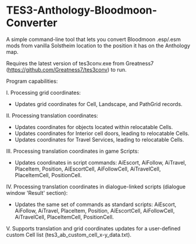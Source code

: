 # TES3-Anthology-Bloodmoon-Converter

 A simple command-line tool that lets you convert Bloodmoon .esp/.esm mods from vanilla Solstheim location to the position it has on the Anthology map.
 
 Requires the latest version of tes3conv.exe from Greatness7 (https://github.com/Greatness7/tes3conv) to run.
 
 Program capabilities:
 
 I. Processing grid coordinates:
 - Updates grid coordinates for Cell, Landscape, and PathGrid records.

 II. Processing translation coordinates:
 - Updates coordinates for objects located within relocatable Cells.
 - Updates coordinates for Interior cell doors, leading to relocatable Cells.
 - Updates coordinates for Travel Services, leading to relocatable Cells.
 
 III. Processing translation coordinates in game Scripts:
 - Updates coordinates in script commands: AiEscort, AiFollow, AiTravel, PlaceItem, Position, AiEscortCell, AiFollowCell, AiTravelCell, PlaceItemCell, PositionCell.
 
 IV. Processing translation coordinates in dialogue-linked scripts (dialogue window 'Result' section):
 - Updates the same set of commands as standard scripts: AiEscort, AiFollow, AiTravel, PlaceItem, Position, AiEscortCell, AiFollowCell, AiTravelCell, PlaceItemCell, PositionCell.

 V. Supports translation and grid coordinates updates for a user-defined custom Cell list (tes3_ab_custom_cell_x-y_data.txt).
